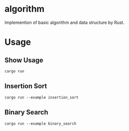 # algorithm
Implemention of basic algorithm and data structure by Rust.

# Usage
## Show Usage
```
cargo run
```
## Insertion Sort
```
cargo run --example insertion_sort
```
## Binary Search
```
cargo run --example binary_search
```